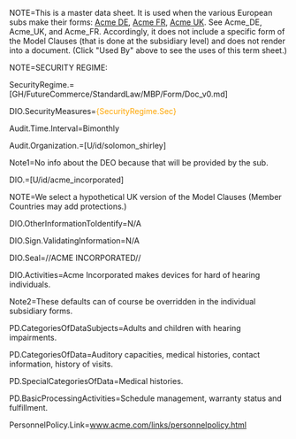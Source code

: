 NOTE=This is a master data sheet.  It is used when the various European subs make their forms: <a href="index.php?action=source&file=Dx/Acme_DE/01-EU-US-DataTransfer/Doc_v0.md">Acme DE</a>, <a href="index.php?action=source&file=Dx/Acme_FR/11-EU-US-DataTransfer/Doc_v0.md">Acme FR</a>, <a href="index.php?action=source&file=Dx/Acme_UK/01-EU-US-DataTransfer/Doc_v0.md">Acme UK</a>. See Acme_DE, Acme_UK, and Acme_FR.  Accordingly, it does not include a specific form of the Model Clauses (that is done at the subsidiary level) and does not render into a document.  (Click "Used By" above to see the uses of this term sheet.)  

NOTE=SECURITY REGIME:

SecurityRegime.=[GH/FutureCommerce/StandardLaw/MBP/Form/Doc_v0.md]

DIO.SecurityMeasures=<font color="orange">{SecurityRegime.Sec}</font>

Audit.Time.Interval=Bimonthly

Audit.Organization.=[U/id/solomon_shirley]
 
Note1=No info about the DEO because that will be provided by the sub.

DIO.=[U/id/acme_incorporated]

NOTE=We select a hypothetical UK version of the Model Clauses (Member Countries may add protections.)

DIO.OtherInformationToIdentify=N/A

DIO.Sign.ValidatingInformation=N/A

DIO.Seal=//ACME INCORPORATED//

DIO.Activities=Acme Incorporated makes devices for hard of hearing individuals.

Note2=These defaults can of course be overridden in the individual subsidiary forms. 

PD.CategoriesOfDataSubjects=Adults and children with hearing impairments.

PD.CategoriesOfData=Auditory capacities, medical histories, contact information, history of visits.

PD.SpecialCategoriesOfData=Medical histories.

PD.BasicProcessingActivities=Schedule management, warranty status and fulfillment.

PersonnelPolicy.Link=<a href="www.acme.com/links/personnelpolicy.html">www.acme.com/links/personnelpolicy.html</a>